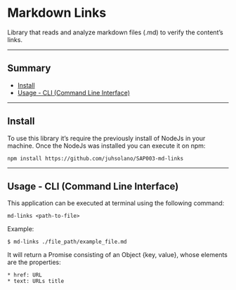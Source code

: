 # Markdown Links

Library that reads and analyze markdown files (.md) to verify the content’s links.
***
## Summary
* [Install](#1-install)
* [Usage - CLI (Command Line Interface)](#2-usage)

***
## Install
 
To use this library it’s require the previously  install of NodeJs in your machine. 
Once the NodeJs was installed you can execute it on npm:

    npm install https://github.com/juhsolano/SAP003-md-links

***
## Usage - CLI (Command Line Interface) 

This application can be executed at terminal using the following command:

    md-links <path-to-file>

Example:

    $ md-links ./file_path/example_file.md

It will return a Promise consisting of an Object {key, value}, whose elements  are the properties:

    * href: URL 
    * text: URLs title 
